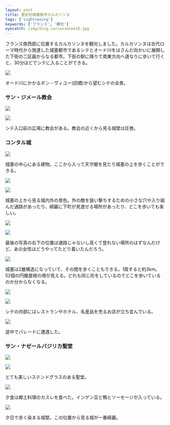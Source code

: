 ```yaml
---
layout: post
title: 歴史的城塞都市カルカソンヌ
tags: ['sightseeing']
keywords: ['フランス', '観光']
eyecatch: /img/blog_carcassonne16.jpg
---
```


フランス南西部に位置するカルカソンヌを観光しました。カルカソンヌは古代ローマ時代から発達した城塞都市であるシテとオード川をはさんだ向かいに展開した下街の二区画からなる都市。下街の駅に降りて南東方向へ道なりに歩いて行くと、30分ほどでシテに入ることができる。

![ ](/img/blog_carcassonne01.jpg)

オード川にかかるポン・ヴィユー(旧橋)から望むシテの全景。

### サン・ジメール教会

![ ](/img/blog_carcassonne02.jpg)

![ ](/img/blog_carcassonne03.jpg)

シテ入口前の広場に教会がある。教会の近くから見る城壁は圧巻。

### コンタル城

![ ](/img/blog_carcassonne04.jpg)

城塞の中心にある建物。ここから入って天守閣を見たり城塞の上を歩くことができる。

![ ](/img/blog_carcassonne05.jpg)

![ ](/img/blog_carcassonne06.jpg)

城塞の上から見る城内外の景色。外の敵を狙い撃ちするための小さな穴や入り組んだ通路があったり、綺麗に下町が見渡せる場所があったり、どこを歩いても楽しい。

![ ](/img/blog_carcassonne07.jpg)

![ ](/img/blog_carcassonne08.jpg)

最後の写真の右下の位置は通路じゃないし高くて登れない場所のはずなんだけど、あの女性はどうやってたどり着いたんだろう。

![ ](/img/blog_carcassonne09.jpg)

城塞は2層構造になっていて、その間を歩くこともできる。1周すると約3km。52個の円錐屋根の塔が見える。どれも同じ形をしているのでどこを歩いているのか分からなくなる。

![ ](/img/blog_carcassonne10.jpg)

![ ](/img/blog_carcassonne11.jpg)

シテの内部にはレストランやホテル、名産品を売るお店が立ち並んでいる。

![ ](/img/blog_carcassonne12.jpg)

途中でパレードに遭遇した。

### サン・ナゼールバジリカ聖堂

![ ](/img/blog_carcassonne13.jpg)

![ ](/img/blog_carcassonne14.jpg)

とても美しいステンドグラスのある聖堂。

![ ](/img/blog_carcassonne15.jpg)

夕食は郷土料理のカスレを食べた。インゲン豆と鴨とソーセージが入っている。

![ ](/img/blog_carcassonne16.jpg)

夕日で赤く染まる城壁。この位置から見る城が一番綺麗。